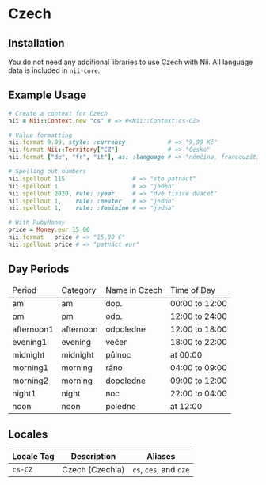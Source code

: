 <!-- This file has been generated. Source: languages/_template.md.erb -->

# Czech

## Installation

You do not need any additional libraries to use Czech with Nii.
All language data is included in `nii-core`.

## Example Usage

``` ruby
# Create a context for Czech
nii = Nii::Context.new "cs" # => #<Nii::Context:cs-CZ>

# Value formatting
nii.format 9.99, style: :currency            # => "9,99 Kč"
nii.format Nii::Territory["CZ"]              # => "Česko"
nii.format ["de", "fr", "it"], as: :language # => "němčina, francouzština a italština"

# Spelling out numbers
nii.spellout 115                   # => "sto patnáct"
nii.spellout 1                     # => "jeden"
nii.spellout 2020, rule: :year     # => "dvě tisíce dvacet"
nii.spellout 1,    rule: :neuter   # => "jedno"
nii.spellout 1,    rule: :feminine # => "jedna"

# With RubyMoney
price = Money.eur 15_00
nii.format   price # => "15,00 €"
nii.spellout price # => "patnáct eur"
```

## Day Periods


<table>
  <thead>
    <tr>
      <td>Period</td>
      <td>Category</td>
      <td>Name in Czech</td>
      <td>Time of Day</td>
    </tr>
  </thead>
  <tbody>
    <tr>
      <td>am</td>
      <td>am</td>
      <td>dop.</td>
      <td>00:00 to 12:00</td>
    </tr>
    <tr>
      <td>pm</td>
      <td>pm</td>
      <td>odp.</td>
      <td>12:00 to 24:00</td>
    </tr>
    <tr>
      <td>afternoon1</td>
      <td>afternoon</td>
      <td>odpoledne</td>
      <td>12:00 to 18:00</td>
    </tr>
    <tr>
      <td>evening1</td>
      <td>evening</td>
      <td>večer</td>
      <td>18:00 to 22:00</td>
    </tr>
    <tr>
      <td>midnight</td>
      <td>midnight</td>
      <td>půlnoc</td>
      <td>at 00:00</td>
    </tr>
    <tr>
      <td>morning1</td>
      <td>morning</td>
      <td>ráno</td>
      <td>04:00 to 09:00</td>
    </tr>
    <tr>
      <td>morning2</td>
      <td>morning</td>
      <td>dopoledne</td>
      <td>09:00 to 12:00</td>
    </tr>
    <tr>
      <td>night1</td>
      <td>night</td>
      <td>noc</td>
      <td>22:00 to 04:00</td>
    </tr>
    <tr>
      <td>noon</td>
      <td>noon</td>
      <td>poledne</td>
      <td>at 12:00</td>
    </tr>
  </tbody>
</table>



## Locales

<table>
  <thead>
    <tr>
      <th>Locale Tag</th>
      <th>Description</th>
      <th>Aliases</th>
    </tr>
  </thead>
  <tbody>
    <tr>
      <td><code>cs-CZ</code></td>
      <td>Czech (Czechia)</td>
      <td><code>cs</code>, <code>ces</code>, and <code>cze</code></td>
    </tr>
  </tbody>
</table>


